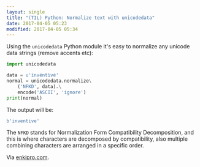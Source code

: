 ```yaml
---
layout: single
title: "(TIL) Python: Normalize text with unicodedata"
date: 2017-04-05 05:23
modified: 2017-04-05 05:34
---
```


Using the `unicodedata` Python module it's easy to normalize any unicode data strings
(remove accents etc):

```python
import unicodedata

data = u'ïnvéntìvé'
normal = unicodedata.normalize\
    ('NFKD', data).\
    encode('ASCII', 'ignore')
print(normal)
```

The output will be:

```python
b'inventive'
```

The `NFKD` stands for Normalization Form Compatibility Decomposition, and this is where
characters are decomposed by compatibility, also multiple combining characters are
arranged in a specific order.

Via [enkipro.com](https://enkipro.com/insight/56cb06ed59fd7a080038f33f).
